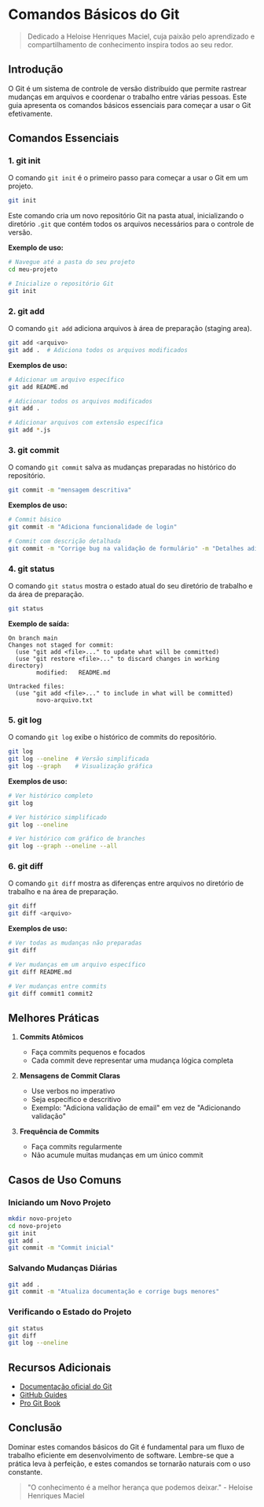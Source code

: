 # Comandos Básicos do Git

> Dedicado a Heloise Henriques Maciel, cuja paixão pelo aprendizado e compartilhamento de conhecimento inspira todos ao seu redor.

## Introdução

O Git é um sistema de controle de versão distribuído que permite rastrear mudanças em arquivos e coordenar o trabalho entre várias pessoas. Este guia apresenta os comandos básicos essenciais para começar a usar o Git efetivamente.

## Comandos Essenciais

### 1. git init

O comando `git init` é o primeiro passo para começar a usar o Git em um projeto.

```bash
git init
```

Este comando cria um novo repositório Git na pasta atual, inicializando o diretório `.git` que contém todos os arquivos necessários para o controle de versão.

**Exemplo de uso:**
```bash
# Navegue até a pasta do seu projeto
cd meu-projeto

# Inicialize o repositório Git
git init
```

### 2. git add

O comando `git add` adiciona arquivos à área de preparação (staging area).

```bash
git add <arquivo>
git add .  # Adiciona todos os arquivos modificados
```

**Exemplos de uso:**
```bash
# Adicionar um arquivo específico
git add README.md

# Adicionar todos os arquivos modificados
git add .

# Adicionar arquivos com extensão específica
git add *.js
```

### 3. git commit

O comando `git commit` salva as mudanças preparadas no histórico do repositório.

```bash
git commit -m "mensagem descritiva"
```

**Exemplos de uso:**
```bash
# Commit básico
git commit -m "Adiciona funcionalidade de login"

# Commit com descrição detalhada
git commit -m "Corrige bug na validação de formulário" -m "Detalhes adicionais sobre a correção"
```

### 4. git status

O comando `git status` mostra o estado atual do seu diretório de trabalho e da área de preparação.

```bash
git status
```

**Exemplo de saída:**
```
On branch main
Changes not staged for commit:
  (use "git add <file>..." to update what will be committed)
  (use "git restore <file>..." to discard changes in working directory)
        modified:   README.md

Untracked files:
  (use "git add <file>..." to include in what will be committed)
        novo-arquivo.txt
```

### 5. git log

O comando `git log` exibe o histórico de commits do repositório.

```bash
git log
git log --oneline  # Versão simplificada
git log --graph    # Visualização gráfica
```

**Exemplos de uso:**
```bash
# Ver histórico completo
git log

# Ver histórico simplificado
git log --oneline

# Ver histórico com gráfico de branches
git log --graph --oneline --all
```

### 6. git diff

O comando `git diff` mostra as diferenças entre arquivos no diretório de trabalho e na área de preparação.

```bash
git diff
git diff <arquivo>
```

**Exemplos de uso:**
```bash
# Ver todas as mudanças não preparadas
git diff

# Ver mudanças em um arquivo específico
git diff README.md

# Ver mudanças entre commits
git diff commit1 commit2
```

## Melhores Práticas

1. **Commits Atômicos**
   - Faça commits pequenos e focados
   - Cada commit deve representar uma mudança lógica completa

2. **Mensagens de Commit Claras**
   - Use verbos no imperativo
   - Seja específico e descritivo
   - Exemplo: "Adiciona validação de email" em vez de "Adicionando validação"

3. **Frequência de Commits**
   - Faça commits regularmente
   - Não acumule muitas mudanças em um único commit

## Casos de Uso Comuns

### Iniciando um Novo Projeto
```bash
mkdir novo-projeto
cd novo-projeto
git init
git add .
git commit -m "Commit inicial"
```

### Salvando Mudanças Diárias
```bash
git add .
git commit -m "Atualiza documentação e corrige bugs menores"
```

### Verificando o Estado do Projeto
```bash
git status
git diff
git log --oneline
```

## Recursos Adicionais

- [Documentação oficial do Git](https://git-scm.com/doc)
- [GitHub Guides](https://guides.github.com/)
- [Pro Git Book](https://git-scm.com/book/en/v2)

## Conclusão

Dominar estes comandos básicos do Git é fundamental para um fluxo de trabalho eficiente em desenvolvimento de software. Lembre-se que a prática leva à perfeição, e estes comandos se tornarão naturais com o uso constante.

> "O conhecimento é a melhor herança que podemos deixar." - Heloise Henriques Maciel 